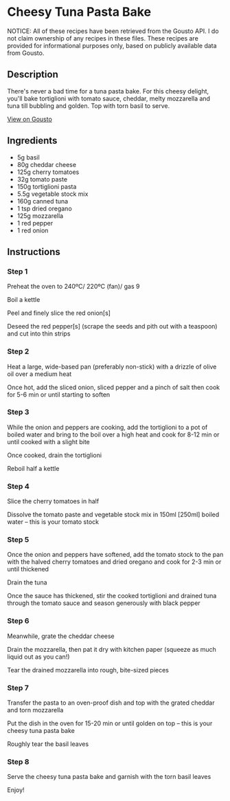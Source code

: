 # Cheesy Tuna Pasta Bake

NOTICE: All of these recipes have been retrieved from the Gousto API. I do not claim ownership of any recipes in these files. These recipes are provided for informational purposes only, based on publicly available data from Gousto.

## Description

There's never a bad time for a tuna pasta bake. For this cheesy delight, you'll bake tortiglioni with tomato sauce, cheddar, melty mozzarella and tuna till bubbling and golden. Top with torn basil to serve. 

[View on Gousto](https://www.gousto.co.uk/recipes/cookbook/cheesy-tuna-pasta-bake)

## Ingredients

- 5g basil
- 80g cheddar cheese
- 125g cherry tomatoes
- 32g tomato paste 
- 150g tortiglioni pasta
- 5.5g vegetable stock mix 
- 160g canned tuna
- 1 tsp dried oregano
- 125g mozzarella
- 1 red pepper
- 1 red onion

## Instructions


### Step 1

Preheat the oven to 240ºC/ 220ºC (fan)/ gas 9

Boil a kettle

Peel and finely slice the red onion<span class="text-danger">[s]</span>

Deseed the red pepper<span class="text-danger">[s] </span>(scrape the seeds and pith out with a teaspoon) and cut into thin strips


### Step 2

Heat a large, wide-based pan (preferably non-stick) with a drizzle of olive oil over a medium heat

Once hot, add the sliced onion, sliced pepper and a pinch of salt then cook for 5-6 min or until starting to soften


### Step 3

While the onion and peppers are cooking, add the tortiglioni to a pot of boiled water and bring to the boil over a high heat and cook for 8-12 min or until cooked with a slight bite

Once cooked, drain the tortiglioni

Reboil half a kettle


### Step 4

Slice the cherry tomatoes in half

Dissolve the tomato paste and vegetable stock mix in 150ml <span class="text-danger">[250ml]</span> boiled water – this is your tomato stock


### Step 5

Once the onion and peppers have softened, add the tomato stock to the pan with the halved cherry tomatoes and dried oregano and cook for 2-3 min or until thickened

Drain the tuna

Once the sauce has thickened, stir the cooked tortiglioni and drained tuna through the tomato sauce and season generously with black pepper


### Step 6

Meanwhile, grate the cheddar cheese

Drain the mozzarella, then pat it dry with kitchen paper (squeeze as much liquid out as you can!)

Tear the drained mozzarella into rough, bite-sized pieces


### Step 7

Transfer the pasta to an oven-proof dish and top with the grated cheddar and torn mozzarella

Put the dish in the oven for 15-20 min or until golden on top – this is your cheesy tuna pasta bake

Roughly tear the basil leaves

### Step 8

Serve the cheesy tuna pasta bake and garnish with the torn basil leaves

Enjoy!


